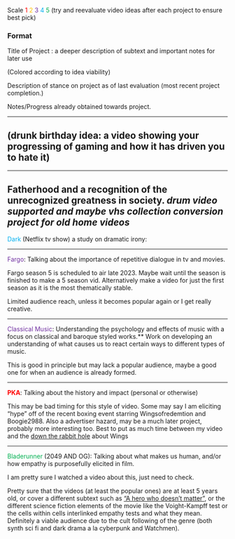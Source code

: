 Scale <span style="color:#ff0000">1</span> <span style="color:#ffc000">2</span> <span style="color:#7030a0">3</span> <span style="color:#00b0f0">4</span> <span style="color:#00b050">5</span> (try and reevaluate video ideas after each project to ensure best pick)

### Format

Title of Project : a deeper description of subtext and important notes for later use  

(Colored according to idea viability)

Description of stance on project as of last evaluation (most recent project completion.)

Notes/Progress already obtained towards project.

---
(drunk birthday idea: a video showing your progressing of gaming and how it has driven you to hate it)
---

---
Fatherhood and a recognition of the unrecognized greatness in society. *drum video supported and maybe vhs collection conversion project for old home videos*
---


<span style="color:#00b0f0">Dark</span> (Netflix tv show) a study on dramatic irony: 

---

<span style="color:#7030a0">Fargo</span>: Talking about the importance of repetitive dialogue in tv and movies. 

Fargo season 5 is scheduled to air late 2023. Maybe wait until the season is finished to make a 5 season vid. Alternatively make a video for just the first season as it is the most thematically stable. 

Limited audience reach, unless it becomes popular again or I get really creative.  

---

<span style="color:#7030a0">Classical Music</span>: Understanding the psychology and effects of music with a focus on classical and baroque styled works.** Work on developing an understanding of what causes us to react certain ways to different types of music. 

This is good in principle but may lack a popular audience, maybe a good one for when an audience is already formed. 

---

**<span style="color:#ff0000">PKA</span>**: Talking about the history and impact (personal or otherwise)

This may be bad timing for this style of video. Some may say I am eliciting “hype” off of the recent boxing event starring Wingsofredemtion and Boogie2988. Also a advertiser hazard, may be a much later project, probably more interesting too. Best to put as much time between my video and the [down the rabbit hole](https://youtu.be/LNHbm7GBHwg "https://youtu.be/LNHbm7GBHwg") about Wings

---

<span style="color:#00b050">Bladerunner</span> (2049 AND OG): Talking about what makes us human, and/or how empathy is purposefully elicited in film. 

I am pretty sure I watched a video about this, just need to check. 

Pretty sure that the videos (at least the popular ones) are at least 5 years old, or cover a different subtext such as [“A hero who doesn’t matter”](https://www.youtube.com/watch?v=6JP3Rv-x3uI&t=210s "https://www.youtube.com/watch?v=6JP3Rv-x3uI&t=210s"), or the different science fiction elements of the movie like the Voight-Kampff test or the cells within cells interlinked empathy tests and what they mean. Definitely a viable audience due to the cult following of the genre (both synth sci fi and dark drama a la cyberpunk and Watchmen).